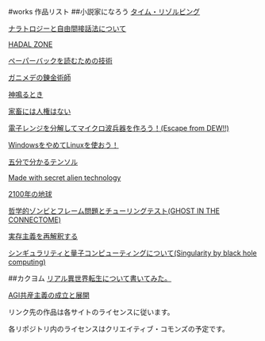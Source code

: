 #works
作品リスト
##小説家になろう
[タイム・リゾルビング](https://ncode.syosetu.com/n0853dk/)

[ナラトロジーと自由間接話法について](https://ncode.syosetu.com/n5084dn/)

[HADAL ZONE](https://ncode.syosetu.com/n7489do/)

[ペーパーバックを読むための技術](https://ncode.syosetu.com/n0003dq/)

[ガニメデの錬金術師](https://ncode.syosetu.com/n2581dr/)

[神鳴るとき](https://ncode.syosetu.com/n4205ej/)

[家畜には人権はない](https://ncode.syosetu.com/n3037eu/)

[電子レンジを分解してマイクロ波兵器を作ろう！(Escape from DEW!!)](https://ncode.syosetu.com/n6672ev/)

[WindowsをやめてLinuxを使おう！](https://ncode.syosetu.com/n9373ev/)

[五分で分かるテンソル](https://ncode.syosetu.com/n8968ev/)

[Made with secret alien technology](https://ncode.syosetu.com/n5257ew/)

[2100年の地球](https://ncode.syosetu.com/n9562ex/)

[哲学的ゾンビとフレーム問題とチューリングテスト(GHOST IN THE CONNECTOME)](https://ncode.syosetu.com/n3070ff/)

[実存主義を再解釈する](https://ncode.syosetu.com/n1191fi/)

[シンギュラリティと量子コンピューティングについて(Singularity by black hole computing)](https://ncode.syosetu.com/n3089ew/)


##カクヨム
[リアル異世界転生について書いてみた。](https://kakuyomu.jp/works/1177354054888918094/episodes/1177354054888918209)

[AGI共産主義の成立と展開](https://kakuyomu.jp/works/1177354054891251049/episodes/1177354054891251254)

リンク先の作品は各サイトのライセンスに従います。

各リポジトリ内のライセンスはクリエイティブ・コモンズの予定です。
